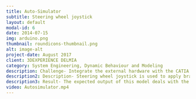 ```yaml
---
title: Auto-Simulator 
subtitle: Steering wheel joystick 
layout: default
modal-id: 6
date: 2014-07-15
img: arduino.png
thumbnail: roundicons-thumbnail.png
alt: image-alt
project-date: August 2017
client: 3DEXPERIENCE DELMIA
category: System Engineering, Dynamic Behaviour and Modeling
description: Challenge- Integrate the external hardware with the CATIA using the Arduino controller 
description2: Description- Steering wheel joystick is used to apply brakes/steering inputs. Depending upon the control algorithm control actions are performed.
description3: Result- The expected output of this model deals with the behavior of actuators and motors. It targets the crucial area of Systems Engineering like Testing and Virtual validations.
video: Autosimulator.mp4
---
```

